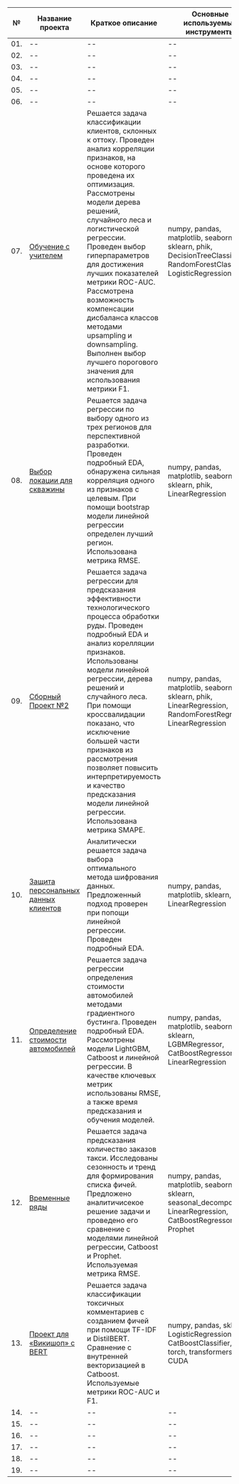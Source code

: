 |№|Название проекта|Краткое описание|Основные используемые инструменты|
|--|--|--|--|
|01.|--|--|--|
|02.|--|--|--|
|03.|--|--|--|
|04.|--|--|--|
|05.|--|--|--|
|06.|--|--|--|
|07.|[Обучение с учителем](https://github.com/DEli-26/DS_Practicum/tree/main/07_churn)|Решается задача классификации клиентов, склонных к оттоку. Проведен анализ корреляции признаков, на основе которого проведена их оптимизация. Рассмотрены модели дерева решений, случайного леса и логистической регрессии. Проведен выбор гиперпараметров для достижения лучших показателей метрики ROC-AUC. Рассмотрена возможность компенсации дисбаланса классов методами upsampling и downsampling. Выполнен выбор лучшего порогового значения для использования метрики F1.|numpy, pandas, matplotlib, seaborn, sklearn, phik, DecisionTreeClassifier, RandomForestClassifier, LogisticRegression|
|08.|[Выбор локации для скважины](https://github.com/DEli-26/DS_Practicum/tree/main/08_resources)|Решается задача регрессии по выбору одного из трех регионов для перспективной разработки. Проведен подробный EDA, обнаружена сильная корреляция одного из признаков с целевым. При помощи bootstrap модели линейной регрессии  определен лучший регион. Использована метрика RMSE.|numpy, pandas, matplotlib, seaborn, sklearn, phik, LinearRegression|
|09.|[Сборный Проект №2](https://github.com/DEli-26/DS_Practicum/tree/main/09_mining)|Решается задача регрессии для предсказания эффективности технологического процесса обработки руды. Проведен подробный EDA и анализ корелляции признаков. Использованы модели линейной регрессии, дерева решений и случайного леса. При помощи кроссвалидации показано, что исключение большей части признаков из рассмотрения позволяет повысить интерпретируемость и качество предсказания модели линейной регрессии. Использована метрика SMAPE.|numpy, pandas, matplotlib, seaborn, sklearn, phik, LinearRegression, RandomForestRegressor, LinearRegression|
|10.|[Защита персональных данных клиентов](https://github.com/DEli-26/DS_Practicum/tree/main/10_matrix)|Аналитически решается задача выбора оптимального метода шифрования данных. Предложенный подход проверен при попощи линейной регрессии. Проведен подробный EDA.|numpy, pandas, matplotlib, sklearn, LinearRegression|
|11.|[Определение стоимости автомобилей](https://github.com/DEli-26/DS_Practicum/tree/main/11_boosting)|Решается задача регрессии определения стоимости автомобилей методами градиентного бустинга. Проведен подробный EDA. Рассмотрены модели LightGBM, Catboost и линейной регрессии. В качестве ключевых метрик использованы RMSE, а также время предсказания и обучения моделей.|numpy, pandas, matplotlib, seaborn, sklearn, LGBMRegressor, CatBoostRegressor, LinearRegression|
|12.|[Временные ряды](https://github.com/DEli-26/DS_Practicum/tree/main/12_timeseries)|Решается задача предсказания количество заказов такси. Исследованы сезонность и тренд для формирования списка фичей. Предложено аналитичисекое решение задачи и проведено его сравнение с моделями линейной регрессии, Catboost и Prophet. Используемая метрика RMSE.|numpy, pandas, matplotlib, seaborn, sklearn, seasonal_decompose, LinearRegression, CatBoostRegressor, Prophet|
|13.|[Проект для «Викишоп» с BERT](https://github.com/DEli-26/DS_Practicum/tree/main/13_class_toxic_text_BERT)|Решается задача классификации токсичных комментариев с созданием фичей при помощи TF-IDF и DistilBERT. Сравнение с внутренней векторизацией в Catboost. Используемые метрики ROC-AUC и F1.|numpy, pandas, sklearn, LogisticRegression, CatBoostClassifier, torch, transformers, CUDA|
|14.|--|--|--|
|15.|--|--|--|
|16.|--|--|--|
|17.|--|--|--|
|18.|--|--|--|
|19.|--|--|--|
